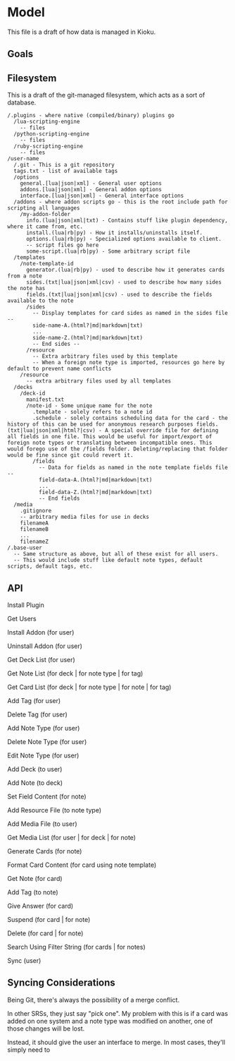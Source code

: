 # Model
This file is a draft of how data is managed in Kioku.

## Goals


## Filesystem
This is a draft of the git-managed filesystem, which acts as a sort of database.
```
/.plugins - where native (compiled/binary) plugins go
  /lua-scripting-engine
    -- files
  /python-scripting-engine
    -- files
  /ruby-scripting-engine
    -- files
/user-name
  /.git - This is a git repository
  tags.txt - list of available tags
  /options
    general.[lua|json|xml] - General user options
    addons.[lua|json|xml] - General addon options
    interface.[lua|json|xml] - General interface options
  /addons - where addon scripts go - this is the root include path for scripting all languages
    /my-addon-folder
      info.(lua|json|xml|txt) - Contains stuff like plugin dependency, where it came from, etc.
      install.(lua|rb|py) - How it installs/uninstalls itself.
      options.(lua|rb|py) - Specialized options available to client.
      -- script files go here
      some-script.(lua|rb|py) - Some arbitrary script file
  /templates
    /note-template-id
      generator.(lua|rb|py) - used to describe how it generates cards from a note
      sides.(txt|lua|json|xml|csv) - used to describe how many sides the note has
      fields.(txt|lua|json|xml|csv) - used to describe the fields available to the note
      /sides
        -- Display templates for card sides as named in the sides file --
        side-name-A.(html?|md|markdown|txt)
        ...
        side-name-Z.(html?|md|markdown|txt)
        -- End sides --
      /resource
        -- Extra arbitrary files used by this template
        -- When a foreign note type is imported, resources go here by default to prevent name conflicts
    /resource
      -- extra arbitrary files used by all templates
  /decks
    /deck-id
      manifest.txt
      /note-id - Some unique name for the note
        .template - solely refers to a note id
        .schedule - solely contains scheduling data for the card - the history of this can be used for anonymous research purposes fields.(txt|lua|json|xml|html?|csv) - A special override file for defining all fields in one file. This would be useful for import/export of foreign note types or translating between incompatible ones. This would forego use of the /fields folder. Deleting/replacing that folder would be fine since git could revert it.
        /fields
          -- Data for fields as named in the note template fields file --
          field-data-A.(html?|md|markdown|txt)
          ...
          field-data-Z.(html?|md|markdown|txt)
          -- End fields
  /media
    .gitignore
    -- arbitrary media files for use in decks
    filenameA
    filenameB
    ...
    filenameZ
/.base-user
  -- Same structure as above, but all of these exist for all users.
  -- This would include stuff like default note types, default scripts, default tags, etc.
```

## API

Install Plugin

Get Users

Install Addon (for user)

Uninstall Addon (for user)

Get Deck List (for user)

Get Note List (for deck | for note type | for tag)

Get Card List (for deck | for note type | for note | for tag)

Add Tag (for user)

Delete Tag (for user)

Add Note Type (for user)

Delete Note Type (for user)

Edit Note Type (for user)

Add Deck (to user)

Add Note (to deck)

Set Field Content (for note)

Add Resource File (to note type)

Add Media File (to user)

Get Media List (for user | for deck | for note)

Generate Cards (for note)

Format Card Content (for card using note template)

Get Note (for card)

Add Tag (to note)

Give Answer (for card)

Suspend (for card | for note)

Delete (for card | for note)

Search Using Filter String (for cards | for notes)

Sync (user)

## Syncing Considerations

Being Git, there's always the possibility of a merge conflict.

In other SRSs, they just say "pick one". My problem with this is if a card was added on one system and a note type was modified on another, one of those changes will be lost.

Instead, it should give the user an interface to merge. In most cases, they'll simply need to 
